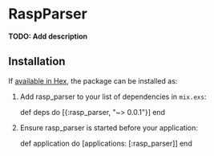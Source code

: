 # RaspParser

**TODO: Add description**

## Installation

If [available in Hex](https://hex.pm/docs/publish), the package can be installed as:

  1. Add rasp_parser to your list of dependencies in `mix.exs`:

        def deps do
          [{:rasp_parser, "~> 0.0.1"}]
        end

  2. Ensure rasp_parser is started before your application:

        def application do
          [applications: [:rasp_parser]]
        end

